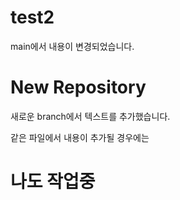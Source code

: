 # test2
main에서 내용이 변경되었습니다.

# New Repository
새로운 branch에서 텍스트를 추가했습니다.

같은 파일에서 내용이 추가될 경우에는


# 나도 작업중